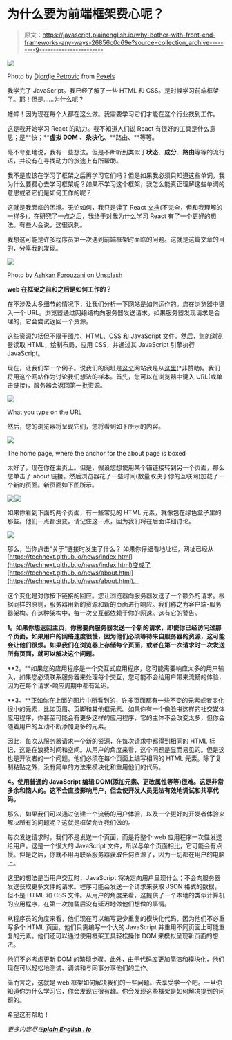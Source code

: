 # 为什么要为前端框架费心呢？

> 原文：<https://javascript.plainenglish.io/why-bother-with-front-end-frameworks-any-ways-26856c0c69e?source=collection_archive---------9----------------------->

![](img/035c2145be1ebfa38fea512b762220e0.png)

Photo by [Djordje Petrovic](https://www.pexels.com/@djordje-petrovic-590080?utm_content=attributionCopyText&utm_medium=referral&utm_source=pexels) from [Pexels](https://www.pexels.com/photo/man-sitting-on-chair-2102413/?utm_content=attributionCopyText&utm_medium=referral&utm_source=pexels)

我学完了 JavaScript。我已经了解了一些 HTML 和 CSS。是时候学习前端框架了。耶！但是……为什么呢？

蟋蟀！因为现在每个人都在这么做。我需要学习它们才能在这个行业找到工作。

这是我开始学习 React 的动力。我不知道人们说 React 有很好的工具是什么意思；是**快；****虚拟 DOM** 、**条块化**、**路由、**等等。

毫不夸张地说，我有一些想法。但是不断听到类似于**状态**、**成分**、**路由**等等的流行语，并没有在寻找动力的旅途上有所帮助。

我不是应该在学习了框架之后再学习它们吗？但是如果我必须只知道这些单词，我为什么要费心去学习框架呢？如果不学习这个框架，我怎么能真正理解这些单词的意思或者它们是如何工作的呢？

这就是我面临的困境。无论如何，我只是读了 React [文档](https://reactjs.org/docs/getting-started.html)(不完全，但和我理解的一样多)。在研究了一点之后，我终于对我为什么学习 React 有了一个更好的想法。有些人会说，这很讽刺。

我想这可能是许多程序员第一次遇到前端框架时面临的问题。这就是这篇文章的目的，分享我的发现。

![](img/74432f2a8e2bdda0108538828a0fbdf8.png)

Photo by [Ashkan Forouzani](https://unsplash.com/@ashkfor121?utm_source=medium&utm_medium=referral) on [Unsplash](https://unsplash.com?utm_source=medium&utm_medium=referral)

**web 在框架之前和之后是如何工作的？**

在不涉及太多细节的情况下，让我们分析一下网站是如何运作的。您在浏览器中键入一个 URL。浏览器通过网络结构向服务器发送请求。如果服务器发现请求是合理的，它会尝试返回一个资源。

这些资源包括但不限于图片、HTML、CSS 和 JavaScript 文件。然后，您的浏览器读取 HTML，绘制布局，应用 CSS，并通过其 JavaScript 引擎执行 JavaScript。

现在，让我们举一个例子。说我们的网址是[这个](https://technext.github.io/news/index.html)网站我是从[这里](https://themewagon.com/)(*非赞助)。我们将用这个网站作为讨论我们想法的样本。首先，您可以在浏览器中键入 URL(或单击链接)，服务器会返回第一批资源。

![](img/6d180dd2d99a587cd47c97df10f51028.png)

What you type on the URL

然后，您的浏览器将呈现它们，您将看到如下所示的内容。

![](img/6a0e10a5d0400364b5ce2a8c8b3d92b0.png)

The home page, where the anchor for the about page is boxed

太好了，现在你在主页上。但是，假设您想使用某个锚链接转到另一个页面，那么您单击了 about 链接。然后浏览器花了一些时间(数量取决于你的互联网)加载了一个新的页面。新页面如下图所示。

![](img/411ec9e4c37588bd1200c1bbacfb447f.png)![](img/89b8421e16d2967c15193e63f39f343a.png)

如果你看到下面的两个页面，有一些常见的 HTML 元素，就像包在绿色盒子里的那些。他们一点都没变。请记住这一点，因为我们将在后面详细讨论。

![](img/f90e5e0632f6eb3e7fdf56683959533b.png)

那么，当你点击“关于”链接时发生了什么？
如果你仔细看地址栏，网址已经从[https://technext.github.io/news/index.html](https://technext.github.io/news/index.html)变成了[https://technext.github.io/news/about.html](https://technext.github.io/news/about.html)。

这个变化是对你按下链接的回应。您让浏览器向服务器发送了一个额外的请求。根据同样的原则，服务器用新的资源和新的页面进行响应。我们称之为客户端-服务器架构。在这种架构中，每一次交互都依赖于你的网速。这有它的警告。

**1。如果你想返回主页，你需要向服务器发送一个新的请求，即使你已经访问过那个页面。如果用户的网络速度很慢，因为他们必须等待来自服务器的资源，这可能会让他们很烦。如果我们在浏览器上存储每个页面，或者在第一次请求时一次发送所有页面，就可以解决这个问题。**

**2。**如果您的应用程序是一个交互式应用程序，您可能需要响应太多的用户输入，如果您必须联系服务器来处理每个交互，您可能不会给用户带来流畅的体验，因为在每个请求-响应周期中都有延迟。

**3。**正如你在上面的图片中所看到的，许多页面都有一些不变的元素或者变化很小的元素，比如页眉、页脚和其他框元素。如果你有一个像脸书这样的社交媒体应用程序，你甚至可能会有更多这样的应用程序，它的主体不会改变太多，但你会随着用户的互动不断添加更多的元素。

因此，每次从服务器请求一个新的资源，在每次请求中都得到相同的 HTML 标记，这是在浪费时间和空间。从用户的角度来看，这个问题是显而易见的。但是这也是开发者的一个问题。他们必须在每个页面上编写相同的 HTML 元素。除了复制粘贴之外，没有简单的方法来模块化和重用他们的代码。

**4。使用普通的 JavaScript 编辑 DOM(添加元素、更改属性等等)很难。这是非常多余和恼人的。这不会直接影响用户，但会使开发人员无法有效地调试和共享代码。**

那么，如果我们可以通过创建一个流畅的用户体验，以及一个更好的开发者体验来解决所有的问题呢？这就是框架允许我们做的。

每次发送请求时，我们不是发送一个页面，而是将整个 web 应用程序一次性发送给用户。这是一个很大的 JavaScript 文件，所以与单个页面相比，它可能会有点慢。但是之后，你就不用再联系服务器获取任何资源了，因为一切都在用户的电脑上。

这里的想法是当用户交互时，JavaScript 将决定向用户呈现什么；不会向服务器发送获取更多文件的请求。程序可能会发送一个请求来获取 JSON 格式的数据，但不是 HTML 和 CSS 文件。从用户的角度来看，这提供了一个本地的类似计算机的应用程序，在第一次加载后没有延迟地做他们想做的事情。

从程序员的角度来看，他们现在可以编写更少重复的模块化代码，因为他们不必重写多个 HTML 页面。他们只需编写一个大的 JavaScript 并重用不同页面上可能重复的元素。他们还可以通过使用框架工具轻松操作 DOM 来模拟呈现新页面的想法。

他们不必考虑更新 DOM 的繁琐步骤。此外，由于代码库更加简洁和模块化，他们现在可以轻松地测试、调试和与同事分享他们的工作。

简而言之，这就是 web 框架如何解决我们的一些问题。去享受学一个吧。一旦你知道你为什么学习它，你会发现它很有趣。你会发现这些框架是如何解决提到的问题的。

希望这有帮助！

*更多内容尽在*[***plain English . io***](http://plainenglish.io/)